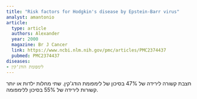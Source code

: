```yaml
---
title: "Risk factors for Hodgkin's disease by Epstein-Barr virus"
analyst: amantonio
article:
  type: article
  authors: Alexander
  year: 2000
  magazine: Br J Cancer
  link: https://www.ncbi.nlm.nih.gov/pmc/articles/PMC2374437
  pubmed: PMC2374437
diseases:
- לימפומת הודג'קין
---
```


חצבת קשורה לירידה של 47% בסיכון של לימפומת הודג'קין.
שתי מחלות ילדות או יותר קשורות לירידה של 55% בסיכון ללימפומה.
